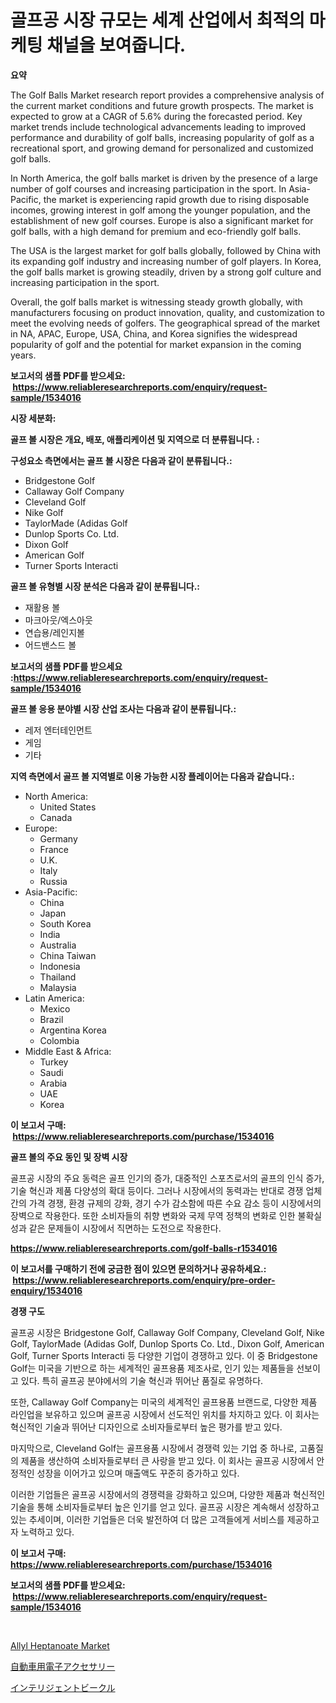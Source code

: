 <p><h1>골프공 시장 규모는 세계 산업에서 최적의 마케팅 채널을 보여줍니다.</h1></p><p><strong>요약</strong></p>
<p><p>The Golf Balls Market research report provides a comprehensive analysis of the current market conditions and future growth prospects. The market is expected to grow at a CAGR of 5.6% during the forecasted period. Key market trends include technological advancements leading to improved performance and durability of golf balls, increasing popularity of golf as a recreational sport, and growing demand for personalized and customized golf balls.</p><p>In North America, the golf balls market is driven by the presence of a large number of golf courses and increasing participation in the sport. In Asia-Pacific, the market is experiencing rapid growth due to rising disposable incomes, growing interest in golf among the younger population, and the establishment of new golf courses. Europe is also a significant market for golf balls, with a high demand for premium and eco-friendly golf balls.</p><p>The USA is the largest market for golf balls globally, followed by China with its expanding golf industry and increasing number of golf players. In Korea, the golf balls market is growing steadily, driven by a strong golf culture and increasing participation in the sport.</p><p>Overall, the golf balls market is witnessing steady growth globally, with manufacturers focusing on product innovation, quality, and customization to meet the evolving needs of golfers. The geographical spread of the market in NA, APAC, Europe, USA, China, and Korea signifies the widespread popularity of golf and the potential for market expansion in the coming years.</p></p>
<p><strong>보고서의 샘플 PDF를 받으세요: &nbsp;<a href="https://www.reliableresearchreports.com/enquiry/request-sample/1534016">https://www.reliableresearchreports.com/enquiry/request-sample/1534016</a></strong></p>
<p><strong>시장 세분화:</strong></p>
<p><strong> 골프 볼 시장은 개요, 배포, 애플리케이션 및 지역으로 더 분류됩니다. :</strong></p>
<p><strong>구성요소 측면에서는 골프 볼 시장은 다음과 같이 분류됩니다.:</strong></p>
<p><ul><li>Bridgestone Golf</li><li>Callaway Golf Company</li><li>Cleveland Golf</li><li>Nike Golf</li><li>TaylorMade (Adidas Golf</li><li>Dunlop Sports Co. Ltd.</li><li>Dixon Golf</li><li>American Golf</li><li>Turner Sports Interacti</li></ul></p>
<p><strong> 골프 볼 유형별 시장 분석은 다음과 같이 분류됩니다.:</strong></p>
<p><ul><li>재활용 볼</li><li>마크아웃/엑스아웃</li><li>연습용/레인지볼</li><li>어드밴스드 볼</li></ul></p>
<p><strong>보고서의 샘플 PDF를 받으세요 :<a href="https://www.reliableresearchreports.com/enquiry/request-sample/1534016">https://www.reliableresearchreports.com/enquiry/request-sample/1534016</a></strong></p>
<p><strong> 골프 볼 응용 분야별 시장 산업 조사는 다음과 같이 분류됩니다.:</strong></p>
<p><ul><li>레저 엔터테인먼트</li><li>게임</li><li>기타</li></ul></p>
<p><strong>지역 측면에서 골프 볼 지역별로 이용 가능한 시장 플레이어는 다음과 같습니다.:</strong></p>
<p><ul>
    <li>
        North America:
        <ul>
            <li>United States</li>
            <li>Canada</li>
        </ul>
    </li>
    <li>
        Europe:
        <ul>
            <li>Germany</li>
            <li>France</li>
            <li>U.K.</li>
            <li>Italy</li>
            <li>Russia</li>
        </ul>
    </li>
    <li>
        Asia-Pacific:
        <ul>
            <li>China</li>
            <li>Japan</li>
            <li>South Korea</li>
            <li>India</li>
            <li>Australia</li>
            <li>China Taiwan</li>
            <li>Indonesia</li>
            <li>Thailand</li>
            <li>Malaysia</li>
        </ul>
    </li>
    <li>
        Latin America:
        <ul>
            <li>Mexico</li>
            <li>Brazil</li>
            <li>Argentina Korea</li>
            <li>Colombia</li>
        </ul>
    </li>
    <li>
        Middle East & Africa:
        <ul>
            <li>Turkey</li>
            <li>Saudi</li>
            <li>Arabia</li>
            <li>UAE</li>
            <li>Korea</li>
        </ul>
    </li>
    </ul></p>
<p><strong>이 보고서 구매: &nbsp;<a href="https://www.reliableresearchreports.com/purchase/1534016">https://www.reliableresearchreports.com/purchase/1534016</a></strong></p>
<p><strong>골프 볼의 주요 동인 및 장벽 시장</strong></p>
<p><p>골프공 시장의 주요 동력은 골프 인기의 증가, 대중적인 스포츠로서의 골프의 인식 증가, 기술 혁신과 제품 다양성의 확대 등이다. 그러나 시장에서의 동력과는 반대로 경쟁 업체 간의 가격 경쟁, 환경 규제의 강화, 경기 수가 감소함에 따른 수요 감소 등이 시장에서의 장벽으로 작용한다. 또한 소비자들의 취향 변화와 국제 무역 정책의 변화로 인한 불확실성과 같은 문제들이 시장에서 직면하는 도전으로 작용한다.</p></p>
<p><strong><a href="https://www.reliableresearchreports.com/golf-balls-r1534016">https://www.reliableresearchreports.com/golf-balls-r1534016</a></strong></p>
<p><strong>이 보고서를 구매하기 전에 궁금한 점이 있으면 문의하거나 공유하세요.: &nbsp;<a href="https://www.reliableresearchreports.com/enquiry/pre-order-enquiry/1534016">https://www.reliableresearchreports.com/enquiry/pre-order-enquiry/1534016</a></strong></p>
<p><strong>경쟁 구도</strong></p>
<p><p>골프공 시장은 Bridgestone Golf, Callaway Golf Company, Cleveland Golf, Nike Golf, TaylorMade (Adidas Golf, Dunlop Sports Co. Ltd., Dixon Golf, American Golf, Turner Sports Interacti 등 다양한 기업이 경쟁하고 있다. 이 중 Bridgestone Golf는 미국을 기반으로 하는 세계적인 골프용품 제조사로, 인기 있는 제품들을 선보이고 있다. 특히 골프공 분야에서의 기술 혁신과 뛰어난 품질로 유명하다. </p><p>또한, Callaway Golf Company는 미국의 세계적인 골프용품 브랜드로, 다양한 제품 라인업을 보유하고 있으며 골프공 시장에서 선도적인 위치를 차지하고 있다. 이 회사는 혁신적인 기술과 뛰어난 디자인으로 소비자들로부터 높은 평가를 받고 있다.</p><p>마지막으로, Cleveland Golf는 골프용품 시장에서 경쟁력 있는 기업 중 하나로, 고품질의 제품을 생산하여 소비자들로부터 큰 사랑을 받고 있다. 이 회사는 골프공 시장에서 안정적인 성장을 이어가고 있으며 매출액도 꾸준히 증가하고 있다.</p><p>이러한 기업들은 골프공 시장에서의 경쟁력을 강화하고 있으며, 다양한 제품과 혁신적인 기술을 통해 소비자들로부터 높은 인기를 얻고 있다. 골프공 시장은 계속해서 성장하고 있는 추세이며, 이러한 기업들은 더욱 발전하여 더 많은 고객들에게 서비스를 제공하고자 노력하고 있다.</p></p>
<p><strong>이 보고서 구매: &nbsp; <a href="https://www.reliableresearchreports.com/purchase/1534016">https://www.reliableresearchreports.com/purchase/1534016</a></strong></p>
<p><strong>보고서의 샘플 PDF를 받으세요: &nbsp;<a href="https://www.reliableresearchreports.com/enquiry/request-sample/1534016">https://www.reliableresearchreports.com/enquiry/request-sample/1534016</a></strong><strong></strong></p>
<p>&nbsp;</p>
<p><p><a href="https://metal-farmhouse-e95.notion.site/Allyl-Heptanoate-Market-A-Comprehensive-Report-of-its-Market-Share-Growth-Trends-2024-2031-6b0eba91835146d98de0522e9a23d1c3">Allyl Heptanoate Market</a></p><p><a href="https://github.com/RodHoppe07/Market-Research-Report-List-1/blob/main/470251719197.md">自動車用電子アクセサリー</a></p><p><a href="https://github.com/laurenreichert/Market-Research-Report-List-1/blob/main/317043419196.md">インテリジェントビークル</a></p></p>